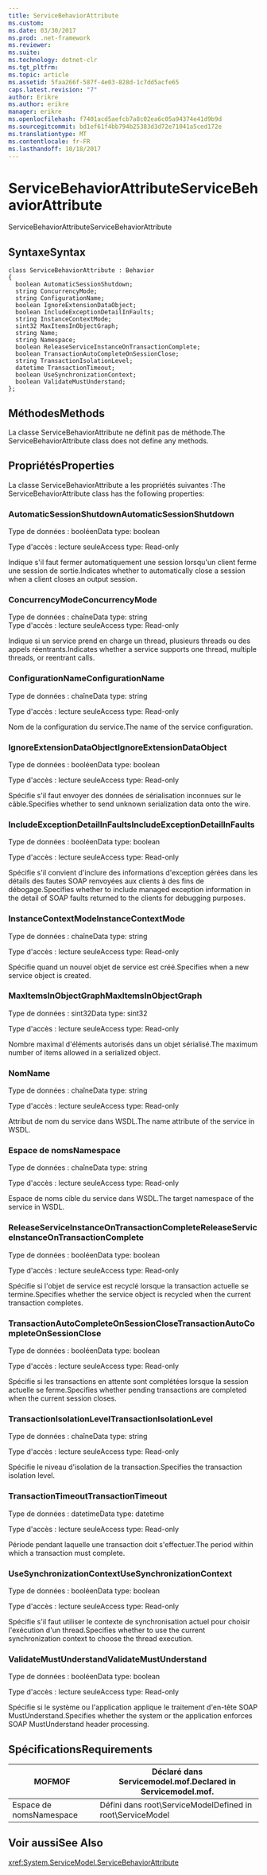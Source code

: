 ```yaml
---
title: ServiceBehaviorAttribute
ms.custom: 
ms.date: 03/30/2017
ms.prod: .net-framework
ms.reviewer: 
ms.suite: 
ms.technology: dotnet-clr
ms.tgt_pltfrm: 
ms.topic: article
ms.assetid: 5faa266f-587f-4e03-828d-1c7dd5acfe65
caps.latest.revision: "7"
author: Erikre
ms.author: erikre
manager: erikre
ms.openlocfilehash: f7401acd5aefcb7a8c02ea6c05a94374e41d9b9d
ms.sourcegitcommit: bd1ef61f4bb794b25383d3d72e71041a5ced172e
ms.translationtype: MT
ms.contentlocale: fr-FR
ms.lasthandoff: 10/18/2017
---
```

# <a name="servicebehaviorattribute"></a><span data-ttu-id="2a3b4-102">ServiceBehaviorAttribute</span><span class="sxs-lookup"><span data-stu-id="2a3b4-102">ServiceBehaviorAttribute</span></span>
<span data-ttu-id="2a3b4-103">ServiceBehaviorAttribute</span><span class="sxs-lookup"><span data-stu-id="2a3b4-103">ServiceBehaviorAttribute</span></span>  
  
## <a name="syntax"></a><span data-ttu-id="2a3b4-104">Syntaxe</span><span class="sxs-lookup"><span data-stu-id="2a3b4-104">Syntax</span></span>  
  
```  
class ServiceBehaviorAttribute : Behavior  
{  
  boolean AutomaticSessionShutdown;  
  string ConcurrencyMode;  
  string ConfigurationName;  
  boolean IgnoreExtensionDataObject;  
  boolean IncludeExceptionDetailInFaults;  
  string InstanceContextMode;  
  sint32 MaxItemsInObjectGraph;  
  string Name;  
  string Namespace;  
  boolean ReleaseServiceInstanceOnTransactionComplete;  
  boolean TransactionAutoCompleteOnSessionClose;  
  string TransactionIsolationLevel;  
  datetime TransactionTimeout;  
  boolean UseSynchronizationContext;  
  boolean ValidateMustUnderstand;  
};  
```  
  
## <a name="methods"></a><span data-ttu-id="2a3b4-105">Méthodes</span><span class="sxs-lookup"><span data-stu-id="2a3b4-105">Methods</span></span>  
 <span data-ttu-id="2a3b4-106">La classe ServiceBehaviorAttribute ne définit pas de méthode.</span><span class="sxs-lookup"><span data-stu-id="2a3b4-106">The ServiceBehaviorAttribute class does not define any methods.</span></span>  
  
## <a name="properties"></a><span data-ttu-id="2a3b4-107">Propriétés</span><span class="sxs-lookup"><span data-stu-id="2a3b4-107">Properties</span></span>  
 <span data-ttu-id="2a3b4-108">La classe ServiceBehaviorAttribute a les propriétés suivantes :</span><span class="sxs-lookup"><span data-stu-id="2a3b4-108">The ServiceBehaviorAttribute class has the following properties:</span></span>  
  
### <a name="automaticsessionshutdown"></a><span data-ttu-id="2a3b4-109">AutomaticSessionShutdown</span><span class="sxs-lookup"><span data-stu-id="2a3b4-109">AutomaticSessionShutdown</span></span>  
 <span data-ttu-id="2a3b4-110">Type de données : booléen</span><span class="sxs-lookup"><span data-stu-id="2a3b4-110">Data type: boolean</span></span>  
  
 <span data-ttu-id="2a3b4-111">Type d'accès : lecture seule</span><span class="sxs-lookup"><span data-stu-id="2a3b4-111">Access type: Read-only</span></span>  
  
 <span data-ttu-id="2a3b4-112">Indique s'il faut fermer automatiquement une session lorsqu'un client ferme une session de sortie.</span><span class="sxs-lookup"><span data-stu-id="2a3b4-112">Indicates whether to automatically close a session when a client closes an output session.</span></span>  
  
### <a name="concurrencymode"></a><span data-ttu-id="2a3b4-113">ConcurrencyMode</span><span class="sxs-lookup"><span data-stu-id="2a3b4-113">ConcurrencyMode</span></span>  
 <span data-ttu-id="2a3b4-114">Type de données : chaîne</span><span class="sxs-lookup"><span data-stu-id="2a3b4-114">Data type: string</span></span>  
<span data-ttu-id="2a3b4-115">Type d'accès : lecture seule</span><span class="sxs-lookup"><span data-stu-id="2a3b4-115">Access type: Read-only</span></span>  
  
 <span data-ttu-id="2a3b4-116">Indique si un service prend en charge un thread, plusieurs threads ou des appels réentrants.</span><span class="sxs-lookup"><span data-stu-id="2a3b4-116">Indicates whether a service supports one thread, multiple threads, or reentrant calls.</span></span>  
  
### <a name="configurationname"></a><span data-ttu-id="2a3b4-117">ConfigurationName</span><span class="sxs-lookup"><span data-stu-id="2a3b4-117">ConfigurationName</span></span>  
 <span data-ttu-id="2a3b4-118">Type de données : chaîne</span><span class="sxs-lookup"><span data-stu-id="2a3b4-118">Data type: string</span></span>  
  
 <span data-ttu-id="2a3b4-119">Type d'accès : lecture seule</span><span class="sxs-lookup"><span data-stu-id="2a3b4-119">Access type: Read-only</span></span>  
  
 <span data-ttu-id="2a3b4-120">Nom de la configuration du service.</span><span class="sxs-lookup"><span data-stu-id="2a3b4-120">The name of the service configuration.</span></span>  
  
### <a name="ignoreextensiondataobject"></a><span data-ttu-id="2a3b4-121">IgnoreExtensionDataObject</span><span class="sxs-lookup"><span data-stu-id="2a3b4-121">IgnoreExtensionDataObject</span></span>  
 <span data-ttu-id="2a3b4-122">Type de données : booléen</span><span class="sxs-lookup"><span data-stu-id="2a3b4-122">Data type: boolean</span></span>  
  
 <span data-ttu-id="2a3b4-123">Type d'accès : lecture seule</span><span class="sxs-lookup"><span data-stu-id="2a3b4-123">Access type: Read-only</span></span>  
  
 <span data-ttu-id="2a3b4-124">Spécifie s'il faut envoyer des données de sérialisation inconnues sur le câble.</span><span class="sxs-lookup"><span data-stu-id="2a3b4-124">Specifies whether to send unknown serialization data onto the wire.</span></span>  
  
### <a name="includeexceptiondetailinfaults"></a><span data-ttu-id="2a3b4-125">IncludeExceptionDetailInFaults</span><span class="sxs-lookup"><span data-stu-id="2a3b4-125">IncludeExceptionDetailInFaults</span></span>  
 <span data-ttu-id="2a3b4-126">Type de données : booléen</span><span class="sxs-lookup"><span data-stu-id="2a3b4-126">Data type: boolean</span></span>  
  
 <span data-ttu-id="2a3b4-127">Type d'accès : lecture seule</span><span class="sxs-lookup"><span data-stu-id="2a3b4-127">Access type: Read-only</span></span>  
  
 <span data-ttu-id="2a3b4-128">Spécifie s'il convient d'inclure des informations d'exception gérées dans les détails des fautes SOAP renvoyées aux clients à des fins de débogage.</span><span class="sxs-lookup"><span data-stu-id="2a3b4-128">Specifies whether to include managed exception information in the detail of SOAP faults returned to the clients for debugging purposes.</span></span>  
  
### <a name="instancecontextmode"></a><span data-ttu-id="2a3b4-129">InstanceContextMode</span><span class="sxs-lookup"><span data-stu-id="2a3b4-129">InstanceContextMode</span></span>  
 <span data-ttu-id="2a3b4-130">Type de données : chaîne</span><span class="sxs-lookup"><span data-stu-id="2a3b4-130">Data type: string</span></span>  
  
 <span data-ttu-id="2a3b4-131">Type d'accès : lecture seule</span><span class="sxs-lookup"><span data-stu-id="2a3b4-131">Access type: Read-only</span></span>  
  
 <span data-ttu-id="2a3b4-132">Spécifie quand un nouvel objet de service est créé.</span><span class="sxs-lookup"><span data-stu-id="2a3b4-132">Specifies when a new service object is created.</span></span>  
  
### <a name="maxitemsinobjectgraph"></a><span data-ttu-id="2a3b4-133">MaxItemsInObjectGraph</span><span class="sxs-lookup"><span data-stu-id="2a3b4-133">MaxItemsInObjectGraph</span></span>  
 <span data-ttu-id="2a3b4-134">Type de données : sint32</span><span class="sxs-lookup"><span data-stu-id="2a3b4-134">Data type: sint32</span></span>  
  
 <span data-ttu-id="2a3b4-135">Type d'accès : lecture seule</span><span class="sxs-lookup"><span data-stu-id="2a3b4-135">Access type: Read-only</span></span>  
  
 <span data-ttu-id="2a3b4-136">Nombre maximal d'éléments autorisés dans un objet sérialisé.</span><span class="sxs-lookup"><span data-stu-id="2a3b4-136">The maximum number of items allowed in a serialized object.</span></span>  
  
### <a name="name"></a><span data-ttu-id="2a3b4-137">Nom</span><span class="sxs-lookup"><span data-stu-id="2a3b4-137">Name</span></span>  
 <span data-ttu-id="2a3b4-138">Type de données : chaîne</span><span class="sxs-lookup"><span data-stu-id="2a3b4-138">Data type: string</span></span>  
  
 <span data-ttu-id="2a3b4-139">Type d'accès : lecture seule</span><span class="sxs-lookup"><span data-stu-id="2a3b4-139">Access type: Read-only</span></span>  
  
 <span data-ttu-id="2a3b4-140">Attribut de nom du service dans WSDL.</span><span class="sxs-lookup"><span data-stu-id="2a3b4-140">The name attribute of the service in WSDL.</span></span>  
  
### <a name="namespace"></a><span data-ttu-id="2a3b4-141">Espace de noms</span><span class="sxs-lookup"><span data-stu-id="2a3b4-141">Namespace</span></span>  
 <span data-ttu-id="2a3b4-142">Type de données : chaîne</span><span class="sxs-lookup"><span data-stu-id="2a3b4-142">Data type: string</span></span>  
  
 <span data-ttu-id="2a3b4-143">Type d'accès : lecture seule</span><span class="sxs-lookup"><span data-stu-id="2a3b4-143">Access type: Read-only</span></span>  
  
 <span data-ttu-id="2a3b4-144">Espace de noms cible du service dans WSDL.</span><span class="sxs-lookup"><span data-stu-id="2a3b4-144">The target namespace of the service in WSDL.</span></span>  
  
### <a name="releaseserviceinstanceontransactioncomplete"></a><span data-ttu-id="2a3b4-145">ReleaseServiceInstanceOnTransactionComplete</span><span class="sxs-lookup"><span data-stu-id="2a3b4-145">ReleaseServiceInstanceOnTransactionComplete</span></span>  
 <span data-ttu-id="2a3b4-146">Type de données : booléen</span><span class="sxs-lookup"><span data-stu-id="2a3b4-146">Data type: boolean</span></span>  
  
 <span data-ttu-id="2a3b4-147">Type d'accès : lecture seule</span><span class="sxs-lookup"><span data-stu-id="2a3b4-147">Access type: Read-only</span></span>  
  
 <span data-ttu-id="2a3b4-148">Spécifie si l'objet de service est recyclé lorsque la transaction actuelle se termine.</span><span class="sxs-lookup"><span data-stu-id="2a3b4-148">Specifies whether the service object is recycled when the current transaction completes.</span></span>  
  
### <a name="transactionautocompleteonsessionclose"></a><span data-ttu-id="2a3b4-149">TransactionAutoCompleteOnSessionClose</span><span class="sxs-lookup"><span data-stu-id="2a3b4-149">TransactionAutoCompleteOnSessionClose</span></span>  
 <span data-ttu-id="2a3b4-150">Type de données : booléen</span><span class="sxs-lookup"><span data-stu-id="2a3b4-150">Data type: boolean</span></span>  
  
 <span data-ttu-id="2a3b4-151">Type d'accès : lecture seule</span><span class="sxs-lookup"><span data-stu-id="2a3b4-151">Access type: Read-only</span></span>  
  
 <span data-ttu-id="2a3b4-152">Spécifie si les transactions en attente sont complétées lorsque la session actuelle se ferme.</span><span class="sxs-lookup"><span data-stu-id="2a3b4-152">Specifies whether pending transactions are completed when the current session closes.</span></span>  
  
### <a name="transactionisolationlevel"></a><span data-ttu-id="2a3b4-153">TransactionIsolationLevel</span><span class="sxs-lookup"><span data-stu-id="2a3b4-153">TransactionIsolationLevel</span></span>  
 <span data-ttu-id="2a3b4-154">Type de données : chaîne</span><span class="sxs-lookup"><span data-stu-id="2a3b4-154">Data type: string</span></span>  
  
 <span data-ttu-id="2a3b4-155">Type d'accès : lecture seule</span><span class="sxs-lookup"><span data-stu-id="2a3b4-155">Access type: Read-only</span></span>  
  
 <span data-ttu-id="2a3b4-156">Spécifie le niveau d'isolation de la transaction.</span><span class="sxs-lookup"><span data-stu-id="2a3b4-156">Specifies the transaction isolation level.</span></span>  
  
### <a name="transactiontimeout"></a><span data-ttu-id="2a3b4-157">TransactionTimeout</span><span class="sxs-lookup"><span data-stu-id="2a3b4-157">TransactionTimeout</span></span>  
 <span data-ttu-id="2a3b4-158">Type de données : datetime</span><span class="sxs-lookup"><span data-stu-id="2a3b4-158">Data type: datetime</span></span>  
  
 <span data-ttu-id="2a3b4-159">Type d'accès : lecture seule</span><span class="sxs-lookup"><span data-stu-id="2a3b4-159">Access type: Read-only</span></span>  
  
 <span data-ttu-id="2a3b4-160">Période pendant laquelle une transaction doit s'effectuer.</span><span class="sxs-lookup"><span data-stu-id="2a3b4-160">The period within which a transaction must complete.</span></span>  
  
### <a name="usesynchronizationcontext"></a><span data-ttu-id="2a3b4-161">UseSynchronizationContext</span><span class="sxs-lookup"><span data-stu-id="2a3b4-161">UseSynchronizationContext</span></span>  
 <span data-ttu-id="2a3b4-162">Type de données : booléen</span><span class="sxs-lookup"><span data-stu-id="2a3b4-162">Data type: boolean</span></span>  
  
 <span data-ttu-id="2a3b4-163">Type d'accès : lecture seule</span><span class="sxs-lookup"><span data-stu-id="2a3b4-163">Access type: Read-only</span></span>  
  
 <span data-ttu-id="2a3b4-164">Spécifie s'il faut utiliser le contexte de synchronisation actuel pour choisir l'exécution d'un thread.</span><span class="sxs-lookup"><span data-stu-id="2a3b4-164">Specifies whether to use the current synchronization context to choose the thread execution.</span></span>  
  
### <a name="validatemustunderstand"></a><span data-ttu-id="2a3b4-165">ValidateMustUnderstand</span><span class="sxs-lookup"><span data-stu-id="2a3b4-165">ValidateMustUnderstand</span></span>  
 <span data-ttu-id="2a3b4-166">Type de données : booléen</span><span class="sxs-lookup"><span data-stu-id="2a3b4-166">Data type: boolean</span></span>  
  
 <span data-ttu-id="2a3b4-167">Type d'accès : lecture seule</span><span class="sxs-lookup"><span data-stu-id="2a3b4-167">Access type: Read-only</span></span>  
  
 <span data-ttu-id="2a3b4-168">Spécifie si le système ou l'application applique le traitement d'en-tête SOAP MustUnderstand.</span><span class="sxs-lookup"><span data-stu-id="2a3b4-168">Specifies whether the system or the application enforces SOAP MustUnderstand header processing.</span></span>  
  
## <a name="requirements"></a><span data-ttu-id="2a3b4-169">Spécifications</span><span class="sxs-lookup"><span data-stu-id="2a3b4-169">Requirements</span></span>  
  
|<span data-ttu-id="2a3b4-170">MOF</span><span class="sxs-lookup"><span data-stu-id="2a3b4-170">MOF</span></span>|<span data-ttu-id="2a3b4-171">Déclaré dans Servicemodel.mof.</span><span class="sxs-lookup"><span data-stu-id="2a3b4-171">Declared in Servicemodel.mof.</span></span>|  
|---------|-----------------------------------|  
|<span data-ttu-id="2a3b4-172">Espace de noms</span><span class="sxs-lookup"><span data-stu-id="2a3b4-172">Namespace</span></span>|<span data-ttu-id="2a3b4-173">Défini dans root\ServiceModel</span><span class="sxs-lookup"><span data-stu-id="2a3b4-173">Defined in root\ServiceModel</span></span>|  
  
## <a name="see-also"></a><span data-ttu-id="2a3b4-174">Voir aussi</span><span class="sxs-lookup"><span data-stu-id="2a3b4-174">See Also</span></span>  
 <xref:System.ServiceModel.ServiceBehaviorAttribute>
